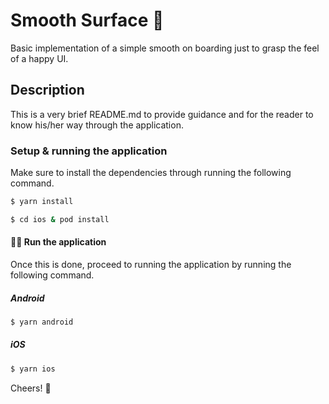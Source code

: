 # Smooth Surface 📑

Basic implementation of a simple smooth on boarding just to grasp the feel of a happy UI.

## Description

This is a very brief README.md to provide guidance and for the reader to know his/her way through the application.

### Setup & running the application

Make sure to install the dependencies through running the following command.

```sh
$ yarn install
```

```sh
$ cd ios & pod install
```

#### 🏃‍♂️ Run the application

Once this is done, proceed to running the application by running the following command.

##### Android
```sh
$ yarn android
```

##### iOS
```sh
$ yarn ios
```

Cheers! 🍻
